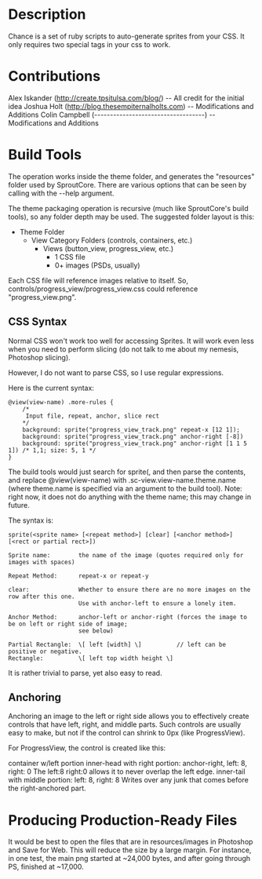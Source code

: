Description
===========
Chance is a set of ruby scripts to auto-generate sprites from your CSS.
It only requires two special tags in your css to work.

Contributions
=============
Alex Iskander  (http://create.tpsitulsa.com/blog/)   -- All credit for the initial idea
Joshua Holt    (http://blog.thesempiternalholts.com) -- Modifications and Additions
Colin Campbell (-----------------------------------) -- Modifications and Additions

Build Tools
===========
The operation works inside the theme folder, and generates the "resources" folder used
by SproutCore. There are various options that can be seen by calling with the --help argument.

The theme packaging operation is recursive (much like SproutCore's build tools), so
any folder depth may be used. The suggested folder layout is this:

* Theme Folder
	* View Category Folders (controls, containers, etc.)
		* Views (button\_view, progress\_view, etc.)
			* 1 CSS file
			* 0+ images (PSDs, usually)

Each CSS file will reference images relative to itself. So, controls/progress\_view/progress_view.css
could reference "progress\_view.png".

CSS Syntax
----------
Normal CSS won't work too well for accessing Sprites. It will work even less when
you need to perform slicing (do not talk to me about my nemesis, Photoshop slicing).

However, I do not want to parse CSS, so I use regular expressions.

Here is the current syntax:

	@view(view-name) .more-rules {
		/*
		 Input file, repeat, anchor, slice rect
		*/
		background: sprite("progress_view_track.png" repeat-x [12 1]);
		background: sprite("progress_view_track.png" anchor-right [-8])
		background: sprite("progress_view_track.png" anchor-right [1 1 5 1]) /* 1,1; size: 5, 1 */
	}

The build tools would just search for sprite(, and then parse the contents, and replace @view(view-name)
with .sc-view.view-name.theme.name (where theme.name is specified via an argument to the build tool).
Note: right now, it does not do anything with the theme name; this may change in future.

The syntax is:

	sprite(<sprite name> [<repeat method>] [clear] [<anchor method>] [<rect or partial rect>])
	
	Sprite name: 		the name of the image (quotes required only for images with spaces)
	
	Repeat Method:		repeat-x or repeat-y
	
	clear:				Whether to ensure there are no more images on the row after this one.
						Use with anchor-left to ensure a lonely item.
	
	Anchor Method:		anchor-left or anchor-right (forces the image to be on left or right side of image;
						see below)
						
	Partial Rectangle: 	\[ left [width] \]			// left can be positive or negative.
	Rectangle:		   	\[ left top width height \]

It is rather trivial to parse, yet also easy to read.

Anchoring
---------
Anchoring an image to the left or right side allows you to effectively create controls that have left,
right, and middle parts. Such controls are usually easy to make, but not if the control can shrink to
0px (like ProgressView).

For ProgressView, the control is created like this:

container w/left portion
	inner-head with right portion: anchor-right, left: 8, right: 0
		The left:8 right:0 allows it to never overlap the left edge.
	inner-tail with middle portion: left: 8, right: 8
		Writes over any junk that comes before the right-anchored part.


Producing Production-Ready Files
================================
It would be best to open the files that are in resources/images in Photoshop and Save for Web. This will
reduce the size by a large margin. For instance, in one test, the main png started at ~24,000 bytes, and
after going through PS, finished at ~17,000.